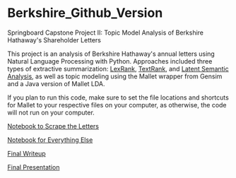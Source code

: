 # Berkshire_Github_Version
 
Springboard Capstone Project II: Topic Model Analysis of Berkshire Hathaway's Shareholder Letters

This project is an analysis of Berkshire Hathaway's annual letters using Natural Language Processing with Python. Approaches included three types of extractive summarization: [LexRank](https://raw.githubusercontent.com/toshimelonhead/Springboard-Berkshire/master/Outputs/Summaries/LexRank_Summaries_summaries.txt), [TextRank](https://raw.githubusercontent.com/toshimelonhead/Springboard-Berkshire/master/Outputs/Summaries/TextRank_Summaries_summaries.txt), and [Latent Semantic Analysis](https://raw.githubusercontent.com/toshimelonhead/Springboard-Berkshire/master/Outputs/Summaries/LSA_Summaries_summaries.txt), as well as topic modeling using the Mallet wrapper from Gensim and a Java version of Mallet LDA. 

If you plan to run this code, make sure to set the file locations and shortcuts for Mallet to your respective files on your computer, as otherwise, the code will not run on your computer. 

[Notebook to Scrape the Letters](https://github.com/toshimelonhead/Springboard-Berkshire/blob/master/Notebooks/Final%20Version/Scraping_Letters.ipynb)

[Notebook for Everything Else](https://nbviewer.jupyter.org/github/toshimelonhead/Springboard-Berkshire/blob/e0c3270166722a21765e415b4de800396537ec99/Notebooks/Final%20Version/Final_Version.ipynb)

[Final Writeup](https://github.com/toshimelonhead/Springboard-Berkshire/blob/master/Reports/Final%20Paper.pdf)

[Final Presentation](https://github.com/toshimelonhead/Springboard-Berkshire/blob/master/Reports/Final%20Presentation.pdf)
